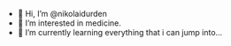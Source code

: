 - 👋 Hi, I’m @nikolaidurden
- 👀 I’m interested in medicine.
- 🌱 I’m currently learning everything that i can jump into...
      

<!---
nikolaidurden/nikolaidurden is a ✨ special ✨ repository because its `README.md` (this file) appears on your GitHub profile.
You can click the Preview link to take a look at your changes.
--->
